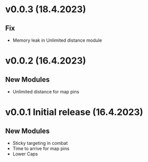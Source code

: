 # v0.0.3 (18.4.2023)

## Fix
- Memory leak in Unlimited distance module

# v0.0.2 (16.4.2023)

## New Modules
- Unlimited distance for map pins


# v0.0.1 Initial release (16.4.2023)

## New Modules
- Sticky targeting in combat
- Time to arrive for map pins
- Lower Caps